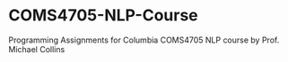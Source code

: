 # COMS4705-NLP-Course
Programming Assignments for Columbia COMS4705 NLP course by Prof. Michael Collins
